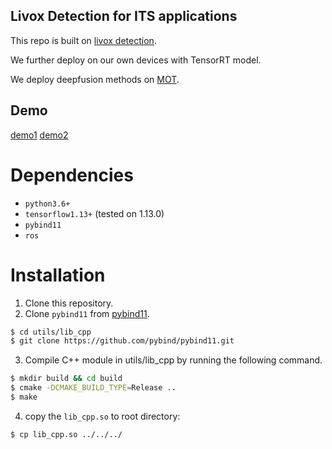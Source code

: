 ## Livox Detection for ITS applications

This repo is built on [livox detection](https://github.com/Livox-SDK/livox_detection).

We further deploy on our own devices with TensorRT model.

We deploy deepfusion methods on [MOT](https://github.com/wangxiyang2022/DeepFusionMOT).

## Demo

[demo1](demo/its1%2000_00_00-00_00_30.gif) 
[demo2](demo/its2%2000_00_00-00_00_30.gif)

# Dependencies
- `python3.6+`
- `tensorflow1.13+` (tested on 1.13.0)
- `pybind11`
- `ros`

# Installation

1. Clone this repository.
2. Clone `pybind11` from [pybind11](https://github.com/pybind/pybind11).
```bash
$ cd utils/lib_cpp
$ git clone https://github.com/pybind/pybind11.git
```
3. Compile C++ module in utils/lib_cpp by running the following command.
```bash
$ mkdir build && cd build
$ cmake -DCMAKE_BUILD_TYPE=Release ..
$ make
```
4. copy the `lib_cpp.so` to root directory:
```bash
$ cp lib_cpp.so ../../../
```

